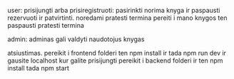 user:
prisijungti arba prisiregistruoti:
pasirinkti norima knyga ir paspausti rezervuoti ir patvirtinti.
noredami pratesti termina pereiti i mano knygos ten paspausti pratesti termina

admin:
adminas gali valdyti naudotojus knygas

atsiustimas.
pereikit i frontend folderi ten npm install ir tada npm run dev ir gausite localhost kur galite prisijungti
pereikit i backend folderi ir ten npm install tada npm start